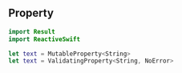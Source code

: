 ## Property

```swift
import Result
import ReactiveSwift

let text = MutableProperty<String>
let text = ValidatingProperty<String, NoError>
```
